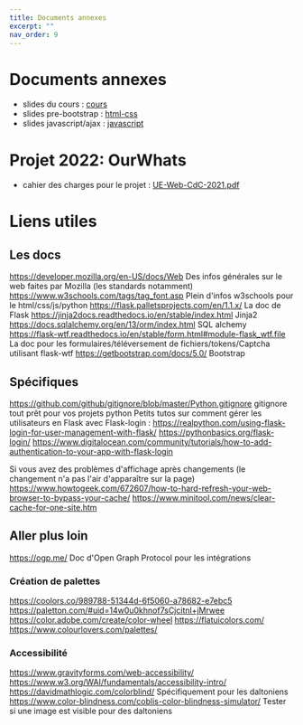 ```yaml
---
title: Documents annexes
excerpt: ""
nav_order: 9
---
```


# Documents annexes

- slides du cours : [cours](/assets/pdf/slides.pdf)
- slides pre-bootstrap : [html-css](https://0xc0de.fr/courses/Domaine/2018/slides/html-css/)
- slides javascript/ajax : [javascript](https://0xc0de.fr/courses/Domaine/2018/slides/js-ajax/)

# Projet 2022: OurWhats
- cahier des charges pour le projet : [UE-Web-CdC-2021.pdf](/assets/pdf/UE-Web-CdC-2022.pdf)


# Liens utiles

## Les docs
<https://developer.mozilla.org/en-US/docs/Web> Des infos générales sur le web faites par Mozilla (les standards notamment)
<https://www.w3schools.com/tags/tag_font.asp> Plein d'infos w3schools pour le html/css/js/python
<https://flask.palletsprojects.com/en/1.1.x/> La doc de Flask
<https://jinja2docs.readthedocs.io/en/stable/index.html> Jinja2
<https://docs.sqlalchemy.org/en/13/orm/index.html> SQL alchemy
<https://flask-wtf.readthedocs.io/en/stable/form.html#module-flask_wtf.file> La doc pour les formulaires/téléversement de fichiers/tokens/Captcha utilisant flask-wtf
<https://getbootstrap.com/docs/5.0/> Bootstrap

## Spécifiques
<https://github.com/github/gitignore/blob/master/Python.gitignore> gitignore tout prêt pour vos projets python
Petits tutos sur comment gérer les utilisateurs en Flask avec Flask-login :
<https://realpython.com/using-flask-login-for-user-management-with-flask/>
<https://pythonbasics.org/flask-login/>
<https://www.digitalocean.com/community/tutorials/how-to-add-authentication-to-your-app-with-flask-login>

Si vous avez des problèmes d'affichage après changements (le changement n'a pas l'air d'apparaître sur la page)
<https://www.howtogeek.com/672607/how-to-hard-refresh-your-web-browser-to-bypass-your-cache/>
<https://www.minitool.com/news/clear-cache-for-one-site.htm>


## Aller plus loin

<https://ogp.me/> Doc d'Open Graph Protocol pour les intégrations

### Création de palettes
<https://coolors.co/989788-51344d-6f5060-a78682-e7ebc5>
<https://paletton.com/#uid=14w0u0khnof7sCjcitnl+jMrwee>
<https://color.adobe.com/create/color-wheel>
<https://flatuicolors.com/>
<https://www.colourlovers.com/palettes/>

### Accessibilité
<https://www.gravityforms.com/web-accessibility/>
<https://www.w3.org/WAI/fundamentals/accessibility-intro/>
<https://davidmathlogic.com/colorblind/> Spécifiquement pour les daltoniens
<https://www.color-blindness.com/coblis-color-blindness-simulator/> Tester si une image est visible pour des daltoniens
